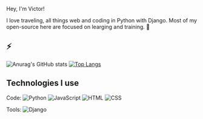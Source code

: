 Hey, I'm Victor!

I love traveling, all things web and coding in Python with Django. Most of my open-source here are focused on learging and training. 🚀

⚡
-
![Anurag's GitHub stats](https://github-readme-stats.vercel.app/api?username=vitaolv&show_icons=true&theme=dark)
[![Top Langs](https://github-readme-stats.vercel.app/api/top-langs/?username=vitaolv&langs_count=5)](https://github.com/vitaolv/github-readme-stats)

Technologies I use
-
Code: ![Python](https://img.shields.io/badge/Python-3776AB?style=for-the-badge&logo=python&logoColor=white) ![JavaScript](https://img.shields.io/badge/JavaScript-F7DF1E?style=for-the-badge&logo=javascript&logoColor=black) ![HTML](https://img.shields.io/badge/HTML-239120?style=for-the-badge&logo=html5&logoColor=white) ![CSS](https://img.shields.io/badge/CSS-239120?&style=for-the-badge&logo=css3&logoColor=white)
  
Tools: ![Django](https://img.shields.io/badge/Django-092E20?style=for-the-badge&logo=django&logoColor=white)

